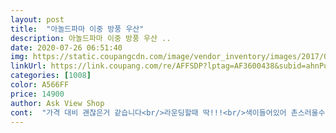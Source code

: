 ```yaml
---
layout: post 
title:  "아놀드파마 이중 방풍 우산" 
description: 아놀드파마 이중 방풍 우산 ..
date: 2020-07-26 06:51:40 
img: https://static.coupangcdn.com/image/vendor_inventory/images/2017/01/21/11/4/38c21933-a794-4c50-a7b9-4637f9830b7d.jpg 
linkUrl: https://link.coupang.com/re/AFFSDP?lptag=AF3600438&subid=ahnPublicAsk&pageKey=4703544&itemId=21412989&vendorItemId=3063809420&traceid=V0-113-66648075453681b6 
categories: [1008] 
color: A566FF 
price: 14900 
author: Ask View Shop 
cont:  "가격 대비 괜찮은거 같습니다<br/>라운딩할때 딱!!!<br/>색이들어있어 촌스러울수있으나<br/>안전상 더유리할거같아 구입했어요<br/>오히려 칙칙하고어두운날 눈에들오니<br/>일단 이쁘고 2중으로 커서 좋고 튼튼해서 좋고 가격저렴하고... <br/><br/>일단 폈을때 크기는 성인기준 2명 정도 써도 될듯한 크기입니다.<br/><br/>접었을때 제가 175정되는데 높이가 제 허리정도 오네요... <br/><br/>크고튼튼<br/>" 
---
```

